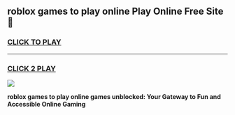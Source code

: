 
## roblox games to play online Play Online Free Site 👋
<h3>
<a href="https://download.freeplayer.one?title=roblox_games_to_play_online&ref=21F">CLICK TO PLAY</a></h3>
<hr>

<h3>
<a href="https://download.freeplayer.one?title=roblox_games_to_play_online&ref=21F">CLICK 2 PLAY</a>
  
</h3>

<a href="https://download.freeplayer.one?title=roblox_games_to_play_online&ref=21F"><img src="https://cdnb.artstation.com/p/assets/images/images/032/539/853/original/anto-thomas-button-gif.gif"></a>


**roblox games to play online games unblocked: Your Gateway to Fun and Accessible Online Gaming**
